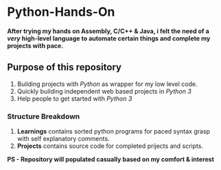 # Python-Hands-On

**After trying my hands on Assembly, C/C++ & Java, i felt the need of a _very_ high-level language to automate certain things and  complete my projects with pace.**

## Purpose of this repository
1. Building projects with *Python* as wrapper for my low level code.
2. Quickly building independent web based projects in *Python 3* 
3. Help people to get started with *Python 3*

### Structure Breakdown
1. **Learnings** contains sorted python programs for paced syntax grasp with self explanatory comments.
2. **Projects** contains source code for completed prijects and scripts.

**PS - Repository will populated casually based on my comfort & interest**